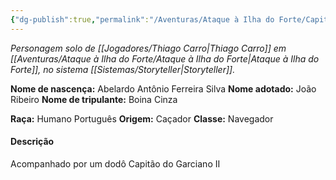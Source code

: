 ```yaml
---
{"dg-publish":true,"permalink":"/Aventuras/Ataque à Ilha do Forte/Capitão Boina Cinza/","noteIcon":"","created":"2025-10-14T11:36:45.724-03:00"}
---
```


*Personagem solo de [[Jogadores/Thiago Carro\|Thiago Carro]] em [[Aventuras/Ataque à Ilha do Forte/Ataque à Ilha do Forte\|Ataque à Ilha do Forte]], no sistema [[Sistemas/Storyteller\|Storyteller]].*

**Nome de nascença:** Abelardo Antônio Ferreira Silva
**Nome adotado:** João Ribeiro
**Nome de tripulante:** Boina Cinza

**Raça:** Humano Português
**Origem:** Caçador
**Classe:** Navegador
#### Descrição
Acompanhado por um dodô
Capitão do Garciano II
